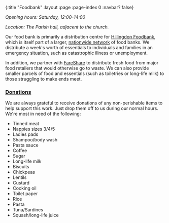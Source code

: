 {:title "Foodbank"
 :layout :page
 :page-index 0
 :navbar? false}

*Opening hours: Saturday, 12:00-14:00*

*Location: The Parish hall, adjacent to the church.*

Our food bank is primarily a distribution centre for [Hillingdon Foodbank](https://hillingdon.foodbank.org.uk/), which is itself part of a larger, [nationwide network](https://www.trusselltrust.org/) of food banks. We distribute a week's worth of essentials to individuals and families in an emergency situation, such as catastrophic illness or unemployment.

In addition, we partner with [FareShare](https://fareshare.org.uk/) to distribute fresh food from major food retailers that would otherwise go to waste. We can also provide smaller parcels of food and essentials (such as toiletries or long-life milk) to those struggling to make ends meet.

### [Donations](#donations)

We are always grateful to receive donations of any non-perishable items to help support this work. Just drop them off to us during our normal hours. We're most in need of the following:

 * Tinned meat
 * Nappies sizes 3/4/5
 * Ladies pads
 * Shampoo/body wash
 * Pasta sauce
 * Coffee
 * Sugar
 * Long-life milk
 * Biscuits
 * Chickpeas
 * Lentils
 * Custard
 * Cooking oil
 * Toilet paper
 * Rice
 * Pasta
 * Tuna/Sardines
 * Squash/long-life juice
